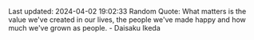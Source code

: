 Last updated: 2024-04-02 19:02:33
Random Quote: What matters is the value we've created in our lives, the people we've made happy and how much we've grown as people. - Daisaku Ikeda